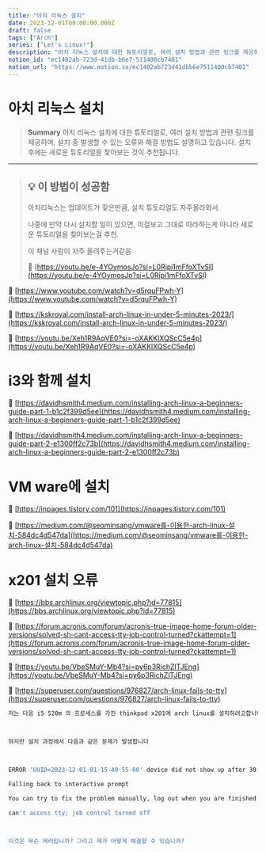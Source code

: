 ```yaml
---
title: "아치 리눅스 설치"
date: 2023-12-01T00:00:00.000Z
draft: false
tags: ["Arch"]
series: ["Let's Linux!"]
description: "아치 리눅스 설치에 대한 튜토리얼로, 여러 설치 방법과 관련 링크를 제공하며, 설치 중 발생할 수 있는 오류와 해결 방법도 설명하고 있습니다. 설치 후에는 새로운 튜토리얼을 찾아보는 것이 추천됩니다."
notion_id: "ec1402ab-723d-41db-b6e7-511400cb7401"
notion_url: "https://www.notion.so/ec1402ab723d41dbb6e7511400cb7401"
---
```


# 아치 리눅스 설치

> **Summary**
> 아치 리눅스 설치에 대한 튜토리얼로, 여러 설치 방법과 관련 링크를 제공하며, 설치 중 발생할 수 있는 오류와 해결 방법도 설명하고 있습니다. 설치 후에는 새로운 튜토리얼을 찾아보는 것이 추천됩니다.

---

> 💡 **이 방법이 성공함**
> ---
>
> 아치리눅스는 업데이트가 잦은만큼, 설치 튜토리얼도 자주올라와서 
>
> 나중에 만약 다시 설치할 일이 있으면, 이걸보고 그대로 따라하는게 아니라 새로운 튜토리얼을 찾아보는걸 추천.
>
>
> 이  채널 사람이 자주 올려주는거같음
>
> 🔗 [https://youtu.be/e-4YOymosJo?si=L0Ripi1mFfoXTvSI](https://youtu.be/e-4YOymosJo?si=L0Ripi1mFfoXTvSI)
>
>

🔗 [https://www.youtube.com/watch?v=d5rquFPwh-Y](https://www.youtube.com/watch?v=d5rquFPwh-Y)

🔗 [https://kskroyal.com/install-arch-linux-in-under-5-minutes-2023/](https://kskroyal.com/install-arch-linux-in-under-5-minutes-2023/)

🔗 [https://youtu.be/Xeh1R9AqVE0?si=-oXAKKlXQScC5e4p](https://youtu.be/Xeh1R9AqVE0?si=-oXAKKlXQScC5e4p)


# i3와 함께 설치


🔗 [https://davidhsmith4.medium.com/installing-arch-linux-a-beginners-guide-part-1-b1c2f399d5ee](https://davidhsmith4.medium.com/installing-arch-linux-a-beginners-guide-part-1-b1c2f399d5ee)

🔗 [https://davidhsmith4.medium.com/installing-arch-linux-a-beginners-guide-part-2-e1300ff2c73b](https://davidhsmith4.medium.com/installing-arch-linux-a-beginners-guide-part-2-e1300ff2c73b)

# VM ware에 설치

🔗 [https://inpages.tistory.com/101](https://inpages.tistory.com/101)

🔗 [https://medium.com/@seominsang/vmware를-이용한-arch-linux-설치-584dc4d547da](https://medium.com/@seominsang/vmware를-이용한-arch-linux-설치-584dc4d547da)

# x201 설치 오류

🔗 [https://bbs.archlinux.org/viewtopic.php?id=77815](https://bbs.archlinux.org/viewtopic.php?id=77815)

🔗 [https://forum.acronis.com/forum/acronis-true-image-home-forum-older-versions/solved-sh-cant-access-tty-job-control-turned?ckattempt=1](https://forum.acronis.com/forum/acronis-true-image-home-forum-older-versions/solved-sh-cant-access-tty-job-control-turned?ckattempt=1)

🔗 [https://youtu.be/VbeSMuY-Mb4?si=py6p3RichZlTJEng](https://youtu.be/VbeSMuY-Mb4?si=py6p3RichZlTJEng)

🔗 [https://superuser.com/questions/976827/arch-linux-fails-to-tty](https://superuser.com/questions/976827/arch-linux-fails-to-tty)

```bash
저는 다음 i5 520m 의 프로세스를 가진 thinkpad x201에 arch linux를 설치하려고합니다.



하지만 설치 과정에서 다음과 같은 문제가 발생합니다



ERROR 'UUID=2023-12-01-01-15-40-55-00' device did not show up after 30 seconds...

Falling back to interactive prompt

You can try to fix the problem manually, log out when you are finished

can't access tty; job control turned off



이것은 무슨 에러입니까? 그리고 제가 어떻게 해결할 수 있습니까?
```


